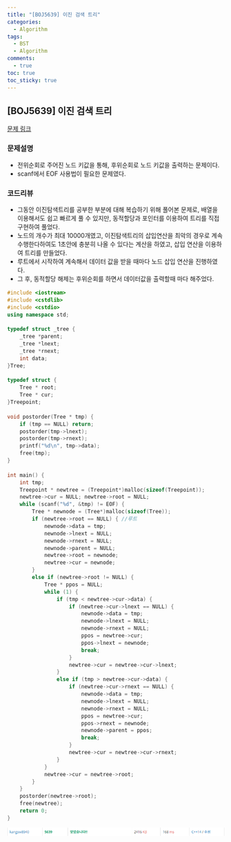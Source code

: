 ```yaml
---
title: "[BOJ5639] 이진 검색 트리"
categories:
  - Algorithm
tags:
  - BST
  - Algorithm
comments:
  - true
toc: true
toc_sticky: true
---
```


## [BOJ5639] 이진 검색 트리

[문제 링크](https://www.acmicpc.net/problem/5639)

### 문제설명
* 전위순회로 주어진 노드 키값을 통해, 후위순회로 노드 키값을 출력하는 문제이다.
* scanf에서 EOF 사용법이 필요한 문제였다.


### 코드리뷰
* 그동안 이진탐색트리를 공부한 부분에 대해 복습하기 위해 풀어본 문제로, 배열을 이용해서도 쉽고 빠르게 풀 수 있지만, 동적할당과 포인터를 이용하여 트리를 직접 구현하여 풀었다.
* 노드의 개수가 최대 10000개였고, 이진탐색트리의 삽입연산을 최악의 경우로 계속 수행한다하여도 1초안에 충분히 나올 수 있다는 계산을 하였고, 삽입 연산을 이용하여 트리를 만들었다.
* 루트에서 시작하여 계속해서 데이터 값을 받을 때마다 노드 삽입 연산을 진행하였다.
* 그 후, 동적할당 해제는 후위순회를 하면서 데이터값을 출력할때 마다 해주었다.

```cpp
#include <iostream>
#include <cstdlib>
#include <cstdio>
using namespace std;

typedef struct _tree {
	_tree *parent;
	_tree *lnext;
	_tree *rnext;
	int data;
}Tree;

typedef struct {
	Tree * root;
	Tree * cur;
}Treepoint;

void postorder(Tree * tmp) {
	if (tmp == NULL) return;
	postorder(tmp->lnext);
	postorder(tmp->rnext);
	printf("%d\n", tmp->data);
	free(tmp);
}

int main() {
	int tmp;
	Treepoint * newtree = (Treepoint*)malloc(sizeof(Treepoint));
	newtree->cur = NULL; newtree->root = NULL; 
	while (scanf("%d", &tmp) != EOF) {
		Tree * newnode = (Tree*)malloc(sizeof(Tree));
		if (newtree->root == NULL) { //루트
			newnode->data = tmp;
			newnode->lnext = NULL;
			newnode->rnext = NULL;
			newnode->parent = NULL;
			newtree->root = newnode;
			newtree->cur = newnode;
		}
		else if (newtree->root != NULL) {
			Tree * ppos = NULL;
			while (1) {
				if (tmp < newtree->cur->data) {
					if (newtree->cur->lnext == NULL) {
						newnode->data = tmp;
						newnode->lnext = NULL;
						newnode->rnext = NULL;
						ppos = newtree->cur;
						ppos->lnext = newnode;
						break;
					}
					newtree->cur = newtree->cur->lnext;
				}
				else if (tmp > newtree->cur->data) {
					if (newtree->cur->rnext == NULL) {
						newnode->data = tmp;
						newnode->lnext = NULL;
						newnode->rnext = NULL;
						ppos = newtree->cur;
						ppos->rnext = newnode;
						newnode->parent = ppos;
						break;
					}
					newtree->cur = newtree->cur->rnext;
				}
			}
			newtree->cur = newtree->root;
		}
	}
	postorder(newtree->root);
	free(newtree);
	return 0;
}
```

![](/assets/img/Algorithm/1907301.png)
